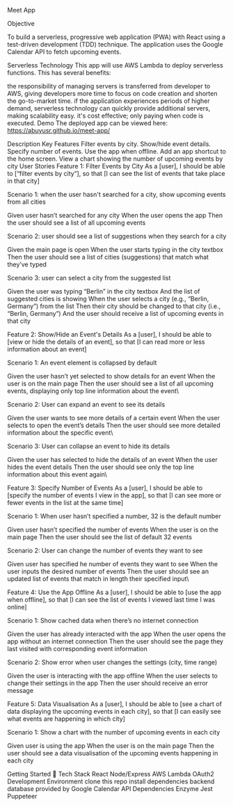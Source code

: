Meet App

Objective

To build a serverless, progressive web application (PWA) with React using a test-driven development (TDD) technique. The application uses the Google Calendar API to fetch upcoming events.

Serverless Technology
This app will use AWS Lambda to deploy serverless functions. This has several benefits:

the responsibility of managing servers is transferred from developer to AWS, giving developers more time to focus on code creation and shorten the go-to-market time.
if the application experiences periods of higher demand, serverless technology can quickly provide additional servers, making scalability easy.
it's cost effective; only paying when code is executed.
Demo
The deployed app can be viewed here: https://abuyusr.github.io/meet-app/

Description
Key Features
Filter events by city.
Show/hide event details.
Specify number of events.
Use the app when offline.
Add an app shortcut to the home screen.
View a chart showing the number of upcoming events by city
User Stories
Feature 1: Filter Events by City As a [user], I should be able to [“filter events by city”], so that [I can see the list of events that take place in that city]

Scenario 1: when the user hasn't searched for a city, show upcoming events from all cities

Given user hasn’t searched for any city
When the user opens the app
Then the user should see a list of all upcoming events

Scenario 2: user should see a list of suggestions when they search for a city

Given the main page is open
When the user starts typing in the city textbox
Then the user should see a list of cities (suggestions) that match what they’ve typed

Scenario 3: user can select a city from the suggested list

Given the user was typing “Berlin” in the city textbox
And the list of suggested cities is showing
When the user selects a city (e.g., “Berlin, Germany”) from the list
Then their city should be changed to that city (i.e., “Berlin, Germany”)
And the user should receive a list of upcoming events in that city

Feature 2: Show/Hide an Event's Details As a [user], I should be able to [view or hide the details of an event], so that [I can read more or less information about an event]

Scenario 1: An event element is collapsed by default

Given the user hasn’t yet selected to show details for an event
When the user is on the main page
Then the user should see a list of all upcoming events, displaying only top line information about the event\

Scenario 2: User can expand an event to see its details

Given the user wants to see more details of a certain event
When the user selects to open the event’s details
Then the user should see more detailed information about the specific event\

Scenario 3: User can collapse an event to hide its details

Given the user has selected to hide the details of an event
When the user hides the event details
Then the user should see only the top line information about this event again\

Feature 3: Specify Number of Events As a [user], I should be able to [specify the number of events I view in the app], so that [I can see more or fewer events in the list at the same time]

Scenario 1: When user hasn’t specified a number, 32 is the default number

Given user hasn’t specified the number of events
When the user is on the main page
Then the user should see the list of default 32 events

Scenario 2: User can change the number of events they want to see

Given user has specified he number of events they want to see
When the user inputs the desired number of events
Then the user should see an updated list of events that match in length their specified input\

Feature 4: Use the App Offline As a [user], I should be able to [use the app when offline], so that [I can see the list of events I viewed last time I was online]

Scenario 1: Show cached data when there’s no internet connection

Given the user has already interacted with the app
When the user opens the app without an internet connection
Then the user should see the page they last visited with corresponding event information

Scenario 2: Show error when user changes the settings (city, time range)

Given the user is interacting with the app offline
When the user selects to change their settings in the app
Then the user should receive an error message

Feature 5: Data Visualisation As a [user], I should be able to [see a chart of data displaying the upcoming events in each city], so that [I can easily see what events are happening in which city]

Scenario 1: Show a chart with the number of upcoming events in each city

Given user is using the app
When the user is on the main page
Then the user should see a data visualisation of the upcoming events happening in each city

Getting Started
🚀 Tech Stack
React
Node/Express
AWS Lambda
OAuth2
Development Environment
clone this repo
install dependencies
backend database provided by Google Calendar API
Dependencies
Enzyme
Jest
Puppeteer
